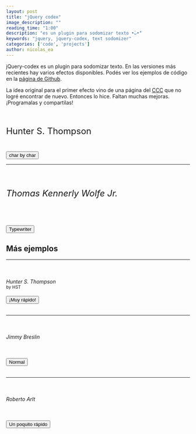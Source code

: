 ```yaml
---
layout: post
title: "jQuery codex"
image_description: ""
reading_time: "1:00"
description: "es un plugin para sodomizar texto •̀ᴗ•́"
keywords: "jquery, jquery-codex, text sodomizer"
categories: ['code', 'projects']
author: nicolas_ea
---
```


jQuery-codex es un plugin para sodomizar texto. En las versiones más recientes
hay varios efectos disponibles. Podés ver los ejemplos de código en la
[página de Github](https://github.com/minimo-io/jquery-codex).

La idea original para el primer efecto vino de una página del [CCC](https://www.ccc.de/en/) que no logré
encontrar de nuevo. Entonces lo hice. Faltan muchas mejoras. ¡Programalas y compartilas!

<br>

<div class="text-center">

  <p class="codex" id="codex4" style="font-size:24px;">Hunter S. Thompson</p>
  <br>
  <button id="do4">char by char</button>
  <br>

  <hr />
  <br>
  <h6 class="codex" id="codex5" style="font-size:24px;">Thomas Kennerly Wolfe Jr.</h6>
  <br>
  <button id="do5">Typewriter</button>   

  <h2 class="mt-5">Más ejemplos</h2>
  <hr />
  <br>
  <h6 class="codex codex-cls" style="margin-bottom:0;">Hunter S. Thompson</h6>
  <small class="codex codex-cls">by HST</small>
  <br><br>
  <button id="do3">¡Muy rápido!</button>
  <br><br>
  <hr />

  <br>
  <h6 class="codex" id="codex">Jimmy Breslin</h6>
  <br>
  <button id="do1">Normal</button>
  <br><br>
  <hr />
  <br>
  <h6 class="codex" id="codex2">Roberto Arlt</h6>
  <br>
  <button id="do2">Un poquito rápido</button>



</div>

